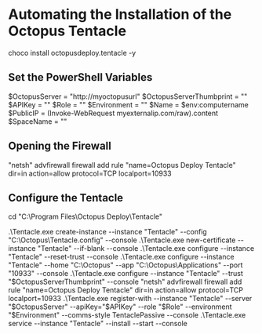 # Automating the Installation of the Octopus Tentacle
choco install octopusdeploy.tentacle -y


## Set the PowerShell Variables
$OctopusServer = "http://myoctopusurl"
$OctopusServerThumbprint = ""
$APIKey = ""
$Role = ""
$Environment = ""
$Name = $env:computername
$PublicIP = (Invoke-WebRequest myexternalip.com/raw).content
$SpaceName = ""

## Opening the Firewall

"netsh" advfirewall firewall add rule "name=Octopus Deploy Tentacle" dir=in action=allow protocol=TCP localport=10933


## Configure the Tentacle
cd "C:\Program Files\Octopus Deploy\Tentacle"

.\Tentacle.exe create-instance --instance "Tentacle" --config "C:\Octopus\Tentacle.config" --console
.\Tentacle.exe new-certificate --instance "Tentacle" --if-blank --console
.\Tentacle.exe configure --instance "Tentacle" --reset-trust --console
.\Tentacle.exe configure --instance "Tentacle" --home "C:\Octopus" --app "C:\Octopus\Applications" --port "10933" --console
.\Tentacle.exe configure --instance "Tentacle" --trust "$OctopusServerThumbprint" --console
"netsh" advfirewall firewall add rule "name=Octopus Deploy Tentacle" dir=in action=allow protocol=TCP localport=10933
.\Tentacle.exe register-with --instance "Tentacle" --server "$OctopusServer" --apiKey="$APIKey" --role "$Role" --environment "$Environment" --comms-style TentaclePassive --console
.\Tentacle.exe service --instance "Tentacle" --install --start --console